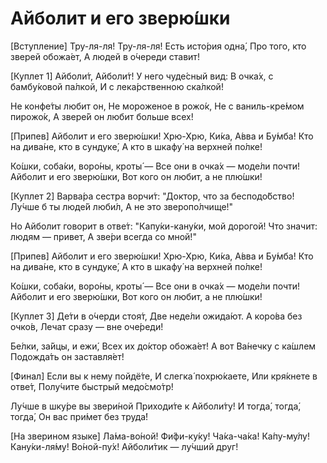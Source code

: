# Айболит и его зверю́шки

[Вступление]
Тру-ля-ля! Тру-ля-ля!
Есть исто́рия одна́,
Про того, кто зверей обожа́ет,
А людей в о́череди ставит!

[Куплет 1]
Айболи́т, Айболи́т!
У него чуде́сный вид:
В очка́х, с бамбу́ковой па́лкой,
И с лека́рственною ска́лкой!

Не конфе́ты любит он,
Не мороженое в рожо́к,
Не с ваниль-кре́мом пирожо́к,
А звере́й он любит больше всех!

[Припев]
Айболит и его зверю́шки!
Хрю-Хрю, Ки́ка, А́вва и Бу́мба!
Кто на дива́не, кто в сундуке́,
А кто в шкафу́ на верхней по́лке!

Ко́шки, соба́ки, воро́ны, кроты́ —
Все они в очка́х — моде́ли почти!
Айболит и его зверю́шки,
Вот кого он любит, а не плю́шки!

[Куплет 2]
Варва́ра сестра ворчи́т:
"Доктор, что за бесподо́бство!
Лу́чше б ты люде́й люби́л,
А не это зверопо́лчище!"

Но Айболит говорит в отве́т:
"Капу́ки-кану́ки, мой дорогой!
Что значит: людям — привет,
А зве́ри всегда со мной!"

[Припев]
Айболит и его зверю́шки!
Хрю-Хрю, Ки́ка, А́вва и Бу́мба!
Кто на дива́не, кто в сундуке́,
А кто в шкафу́ на верхней по́лке!

Ко́шки, соба́ки, воро́ны, кроты́ —
Все они в очка́х — моде́ли почти!
Айболит и его зверю́шки,
Вот кого он любит, а не плю́шки!

[Куплет 3]
Де́ти в о́черди стоя́т, 
Две неде́ли ожида́ют.
А коро́ва без очко́в, 
Лечат сразу — вне оче́реди!

Бе́лки, за́йцы, и ежи́, 
Всех их до́ктор обожа́ет!
А вот Ва́нечку с ка́шлем 
Подожда́ть он заставля́ет!

[Финал]
Если вы к нему пойдё́те,
И слегка́ похрю́каете,
Или кря́кнете в отве́т,
Полу́чите быстрый медо́смо́тр!

Лу́чше в шку́ре вы звери́ной
Приходи́те к Айболи́ту!
И тогда́, тогда́, тогда́,
Он вас при́мет без труда́!

[На зверином языке]
Ла́ма-во́ной! Фи́фи-ку́ку!
Ча́ка-ча́ка! Ка́пу-му́лу!
Кану́ки-ля́му! Во́ной-пу́х!
Айболи́тик — лу́чший друг!